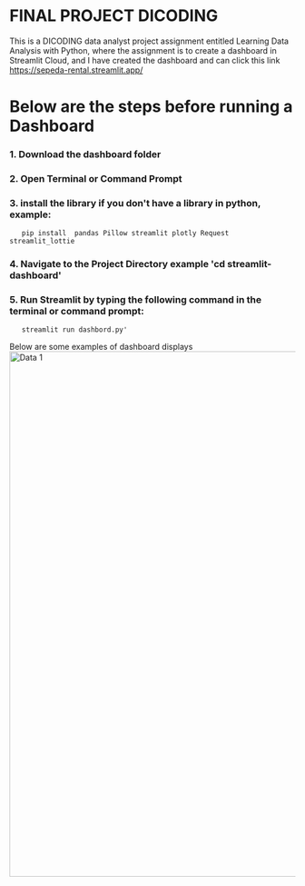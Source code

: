 # FINAL PROJECT DICODING
This is a DICODING data analyst project assignment entitled Learning Data Analysis with Python, where the assignment is to create a dashboard in Streamlit Cloud, and I have created the dashboard and can click this link https://sepeda-rental.streamlit.app/
# Below are the steps before running a Dashboard
 ### 1. Download the dashboard folder
 ### 2. Open Terminal or Command Prompt
 ### 3. install the library if you don't have a library in python, example:
       pip install  pandas Pillow streamlit plotly Request streamlit_lottie
 ### 4. Navigate to the Project Directory example 'cd streamlit-dashboard'
 ### 5. Run Streamlit by typing the following command in the terminal or command prompt: 
       streamlit run dashbord.py'
Below are some examples of dashboard displays    
<img width="925" alt="Data 1" src="https://github.com/salsadnn/Data-Analist/assets/159113713/7725e41a-b1e6-47c6-ae42-84bc14717489">

